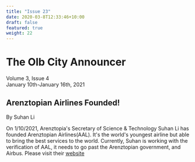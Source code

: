 ```yaml
---
title: "Issue 23"
date: 2020-03-8T12:33:46+10:00
draft: false
featured: true
weight: 22
---
```


# The Olb City Announcer
Volume 3, Issue 4    
January 10th-January 16th, 2021

## Arenztopian Airlines Founded!
By Suhan Li

  On 1/10/2021, Arenztopia's Secretary of Science & Technology Suhan Li has founded Arenztopian Airlines(AAL). It's the world's youngest airline but able to bring the best services to the world. Currently, Suhan is working with the verification of AAL, it needs to go past the Arenztopian government, and Airbus. Please visit their [website](https://sites.google.com/view/arentopian-air)
